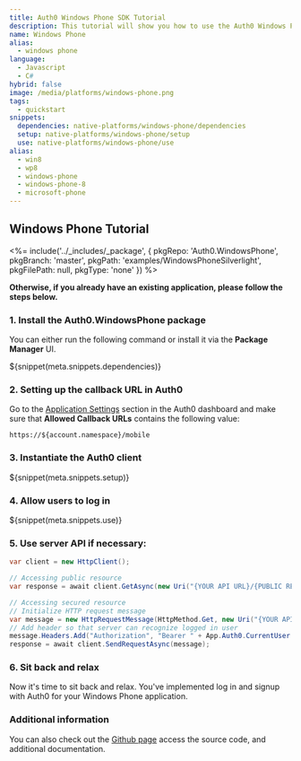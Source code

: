 ```yaml
---
title: Auth0 Windows Phone SDK Tutorial
description: This tutorial will show you how to use the Auth0 Windows Phone SDK to add authentication and authorization to your mobile app.
name: Windows Phone
alias:
  - windows phone
language:
  - Javascript
  - C#
hybrid: false
image: /media/platforms/windows-phone.png
tags:
  - quickstart
snippets:
  dependencies: native-platforms/windows-phone/dependencies
  setup: native-platforms/windows-phone/setup
  use: native-platforms/windows-phone/use
alias:
  - win8
  - wp8
  - windows-phone
  - windows-phone-8
  - microsoft-phone
---
```


## Windows Phone Tutorial

<%= include('../_includes/_package', {
  pkgRepo: 'Auth0.WindowsPhone',
  pkgBranch: 'master',
  pkgPath: 'examples/WindowsPhoneSilverlight',
  pkgFilePath: null,
  pkgType: 'none'
}) %>

**Otherwise, if you already have an existing application, please follow the steps below.**

### 1. Install the Auth0.WindowsPhone package

You can either run the following command or install it via the **Package Manager** UI.

${snippet(meta.snippets.dependencies)}

### 2. Setting up the callback URL in Auth0

<div class="setup-callback">
<p>Go to the <a href="${uiAppSettingsURL}">Application Settings</a> section in the Auth0 dashboard and make sure that <strong>Allowed Callback URLs</strong> contains the following value:</p>

<pre><code>https://${account.namespace}/mobile</pre></code>
</div>

### 3. Instantiate the Auth0 client

${snippet(meta.snippets.setup)}

### 4. Allow users to log in

${snippet(meta.snippets.use)}

### 5. Use server API if necessary:

```cs
var client = new HttpClient();

// Accessing public resource
var response = await client.GetAsync(new Uri("{YOUR API URL}/{PUBLIC RESOURCE}"));

// Accessing secured resource
// Initialize HTTP request message
var message = new HttpRequestMessage(HttpMethod.Get, new Uri("{YOUR API URL}/{SECURED RESOURCE}"));
// Add header so that server can recognize logged in user
message.Headers.Add("Authorization", "Bearer " + App.Auth0.CurrentUser.IdToken);
response = await client.SendRequestAsync(message);
```

### 6. Sit back and relax

Now it's time to sit back and relax. You've implemented log in and signup with Auth0 for your Windows Phone application.


### Additional information
You can also check out the [Github page](https://github.com/auth0/auth0.windowsphone) access the source code, and additional documentation.

